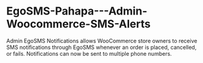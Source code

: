 # EgoSMS-Pahapa---Admin-Woocommerce-SMS-Alerts
Admin EgoSMS Notifications allows WooCommerce store owners to receive SMS notifications through EgoSMS whenever an order is placed, cancelled, or fails. Notifications can now be sent to multiple phone numbers.
